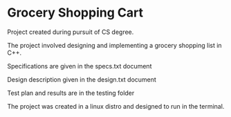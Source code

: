 # Grocery Shopping Cart
Project created during pursuit of CS degree.

The project involved designing and implementing a grocery shopping list in C++.

Specifications are given in the specs.txt document

Design description given in the design.txt document

Test plan and results are in the testing folder

The project was created in a linux distro and designed to run in the terminal.
